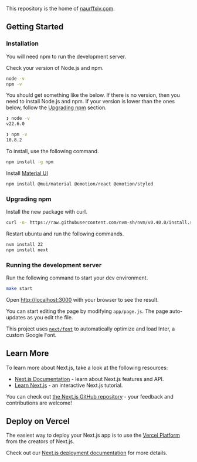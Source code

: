 This repository is the home of [naurffxiv.com](https://naurffxiv.com/).

## Getting Started

### Installation
You will need npm to run the development server.

Check your version of Node.js and npm.
```bash
node -v
npm -v
```

You should get something like the below. If there is no version, then you need to install Node.js and npm. If your version is lower than the ones below, follow the [Upgrading npm](#upgrade-npm) section.
```bash
❯ node -v
v22.6.0

❯ npm -v
10.8.2
```

To install, use the following command.
```bash
npm install -g npm
```

Install [Material UI](https://mui.com/)
```bash
npm install @mui/material @emotion/react @emotion/styled
```

### <a name="upgrade-npm"></a>Upgrading npm

Install the new package with curl.
```bash
curl -o- https://raw.githubusercontent.com/nvm-sh/nvm/v0.40.0/install.sh | bash
```

Restart ubuntu and run the following commands.
```bash
nvm install 22
npm install next
```

### Running the development server
Run the following command to start your dev environment.

```bash
make start
```

Open [http://localhost:3000](http://localhost:3000) with your browser to see the result.

You can start editing the page by modifying `app/page.js`. The page auto-updates as you edit the file.

This project uses [`next/font`](https://nextjs.org/docs/basic-features/font-optimization) to automatically optimize and load Inter, a custom Google Font.

## Learn More

To learn more about Next.js, take a look at the following resources:

- [Next.js Documentation](https://nextjs.org/docs) - learn about Next.js features and API.
- [Learn Next.js](https://nextjs.org/learn) - an interactive Next.js tutorial.

You can check out [the Next.js GitHub repository](https://github.com/vercel/next.js/) - your feedback and contributions are welcome!

## Deploy on Vercel

The easiest way to deploy your Next.js app is to use the [Vercel Platform](https://vercel.com/new?utm_medium=default-template&filter=next.js&utm_source=create-next-app&utm_campaign=create-next-app-readme) from the creators of Next.js.

Check out our [Next.js deployment documentation](https://nextjs.org/docs/deployment) for more details.
